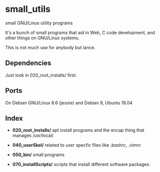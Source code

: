 # small_utils

small GNU/Linux utility programs

It's a bunch of small programs that aid in Web, C code development, and
other things on GNU/Linux systems.

This is not much use for anybody but lance.


## Dependencies

Just look in 020_root_installs/ first.

## Ports

On Debian GNU/Linux 8.6 (jessie) and Debian 9, Ubuntu 18.04


## Index

  - **020_root_installs/** apt install programs and the encap thing that manages
    /usr/local/

  - **040_userSkel/** related to user specfic files like *.bashrc*, *.vimrc*

  - **050_bin/** small programs

  - **070_installScripts/** scripts that install different software
    packages.
